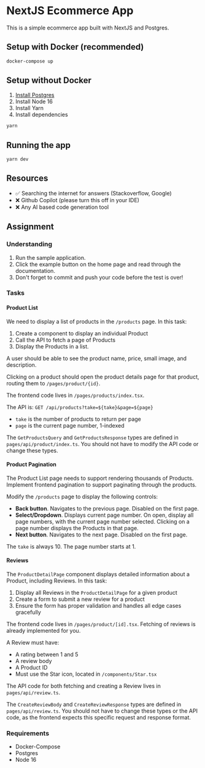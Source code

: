 # NextJS Ecommerce App
This is a simple ecommerce app built with NextJS and Postgres.

## Setup with Docker (recommended)
```bash
docker-compose up
```

## Setup without Docker
1. [Install Postgres](https://www.postgresql.org/download/macosx/)
2. Install Node 16 
3. Install Yarn
4. Install dependencies
```bash
yarn
```

## Running the app
```bash
yarn dev
```

## Resources
- ✅ Searching the internet for answers (Stackoverflow, Google)
- ❌ Github Copilot (please turn this off in your IDE)
- ❌ Any AI based code generation tool

## Assignment
### Understanding
1. Run the sample application.
2. Click the example button on the home page and read through the documentation.
3. Don't forget to commit and push your code before the test is over!

### Tasks
#### Product List
We need to display a list of products in the `/products` page. In this task:

1. Create a component to display an individual Product 
2. Call the API to fetch a page of Products
3. Display the Products in a list.

A user should be able to see the product name, price, small image, and description. 

Clicking on a product should open the product details page for that product, routing them to `/pages/product/{id}`.

The frontend code lives in `/pages/products/index.tsx`. 

The API is: `GET /api/products?take=${take}&page=${page}`
- `take` is the number of products to return per page
- `page` is the current page number, 1-indexed

The `GetProductsQuery` and `GetProductsResponse` types are defined in `pages/api/product/index.ts`. You should not have to modify the API code or change these types. 

#### Product Pagination
The Product List page needs to support rendering thousands of Products. Implement frontend pagination to support paginating through the products.

Modify the `/products` page to display the following controls:

- **Back button**. Navigates to the previous page. Disabled on the first page.
- **Select/Dropdown**. Displays current page number. On open, display all page numbers, with the current page number selected. Clicking on a page number displays the Products in that page.
- **Next button**. Navigates to the next page. Disabled on the first page.

The `take` is always 10. The page number starts at 1. 

#### Reviews
The `ProductDetailPage` component displays detailed information about a Product, including Reviews. In this task:

1. Display all Reviews in the `ProductDetailPage` for a given product
2. Create a form to submit a new review for a product
3. Ensure the form has proper validation and handles all edge cases gracefully

The frontend code lives in `/pages/product/[id].tsx`. Fetching of reviews is already implemented for you.

A Review must have:
- A rating between 1 and 5
- A review body
- A Product ID
- Must use the Star icon, located in `/components/Star.tsx`

The API code for both fetching and creating a Review lives in `pages/api/review.ts`. 

The `CreateReviewBody` and `CreateReviewResponse` types are defined in `pages/api/review.ts`. You should not have to change these types or the API code, as the frontend expects this specific request and response format.

### Requirements
- Docker-Compose
- Postgres
- Node 16